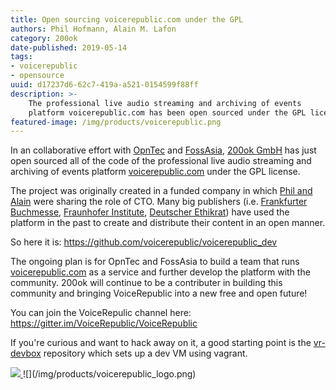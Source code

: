 ```yaml
---
title: Open sourcing voicerepublic.com under the GPL
authors: Phil Hofmann, Alain M. Lafon
category: 200ok
date-published: 2019-05-14
tags: 
- voicerepublic
- opensource
uuid: d17237d6-62c7-419a-a521-0154599f88ff
description: >-
    The professional live audio streaming and archiving of events
    platform voicerepublic.com has been open sourced under the GPL license.
featured-image: /img/products/voicerepublic.png
---
```


In an collaborative effort with [OpnTec](http://opntec.org/) and
[FossAsia](https://fossasia.org/), [200ok GmbH](https://200ok.ch) has
just open sourced all of the code of the professional live audio
streaming and archiving of events platform
[voicerepublic.com](https://voicerepublic.com) under the GPL license.

The project was originally created in a funded company in which [Phil
and Alain](/team.html) were sharing the role of CTO. Many big
publishers (i.e. [Frankfurter
Buchmesse](https://voicerepublic.com/users/frankfurter-buchmesse),
[Fraunhofer Institute](https://voicerepublic.com/users/Morgenstadt),
[Deutscher
Ethikrat](https://voicerepublic.com/users/deutscher-ethikrat)) have
used the platform in the past to create and distribute their content
in an open manner.

So here it is: https://github.com/voicerepublic/voicerepublic_dev

The ongoing plan is for OpnTec and FossAsia to build a team that runs
[voicerepublic.com](https://voicerepublic.com) as a service and
further develop the platform with the community. 200ok will continue
to be a contributer in building this community and bringing
VoiceRepublic into a new free and open future!

You can join the VoiceRepulic channel here: https://gitter.im/VoiceRepublic/VoiceRepublic

If you're curious and want to hack away on it, a good starting point
is the [vr-devbox](https://github.com/voicerepublic/vr-devbox)
repository which sets up a dev VM using vagrant.

<a href="/img/products/voicerepublic_lp_full.png">
<img src="/img/products/voicerepublic_lp_small.png">
</a>
![](/img/products/voicerepublic_logo.png)
